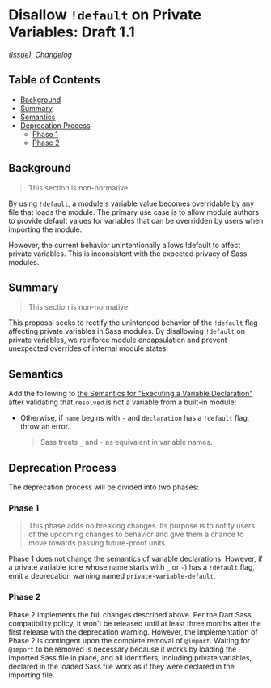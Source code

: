 # Disallow `!default` on Private Variables: Draft 1.1

*([Issue](https://github.com/sass/sass/issues/4034)),
[Changelog](default-on-private-variables.changes.md)*

## Table of Contents

* [Background](#background)
* [Summary](#summary)
* [Semantics](#semantics)
* [Deprecation Process](#deprecation-process)
  * [Phase 1](#phase-1)
  * [Phase 2](#phase-2)

## Background

> This section is non-normative.

By using [`!default`], a module's variable value becomes overridable by any file
that loads the module. The primary use case is to allow module authors to
provide default values for variables that can be overridden by users when
importing the module.

[`!default`]: ../accepted/module-system.md#configuring-libraries

However, the current behavior unintentionally allows !default to affect private
variables. This is inconsistent with the expected privacy of Sass modules.

## Summary

> This section is non-normative.

This proposal seeks to rectify the unintended behavior of the `!default` flag
affecting private variables in Sass modules. By disallowing `!default` on
private variables, we reinforce module encapsulation and prevent unexpected
overrides of internal module states.

## Semantics

Add the following to [the Semantics for "Executing a Variable Declaration"]
after validating that `resolved` is not a variable from a built-in module:

[the Semantics for "Executing a Variable Declaration"]: ../spec/variables.md#executing-a-variable-declaration

* Otherwise, if `name` begins with `-` and `declaration` has a
  `!default` flag, throw an error.

  > Sass treats `_` and `-` as equivalent in variable names.

## Deprecation Process

The deprecation process will be divided into two phases:

### Phase 1

> This phase adds no breaking changes. Its purpose is to notify users of the
> upcoming changes to behavior and give them a chance to move towards passing
> future-proof units.

Phase 1 does not change the semantics of variable declarations. However, if a
private variable (one whose name starts with `_` or `-`) has a `!default` flag,
emit a deprecation warning named `private-variable-default`.

### Phase 2

Phase 2 implements the full changes described above. Per the Dart Sass
compatibility policy, it won't be released until at least three months after the
first release with the deprecation warning. However, the implementation of Phase
2 is contingent upon the complete removal of `@import`. Waiting for `@import` to
be removed is necessary because it works by loading the imported Sass file in
place, and all identifiers, including private variables, declared in the loaded
Sass file work as if they were declared in the importing file.

